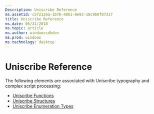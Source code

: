 ```yaml
---
Description: Uniscribe Reference
ms.assetid: c57212ea-1b7b-4861-8e93-18c9b0f87317
title: Uniscribe Reference
ms.date: 05/31/2018
ms.topic: article
ms.author: windowssdkdev
ms.prod: windows
ms.technology: desktop
---
```


# Uniscribe Reference

The following elements are associated with Uniscribe typography and complex script processing:

-   [Uniscribe Functions](uniscribe-functions.md)
-   [Uniscribe Structures](uniscribe-structures.md)
-   [Uniscribe Enumeration Types](uniscribe-enumeration-types.md)

 

 



